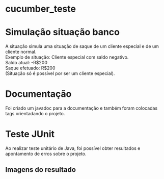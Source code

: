 # cucumber_teste
<h1>Simulação situação banco</h1>
<p>A situação simula uma situação de saque de um cliente especial e de um cliente normal.<br>
Exemplo de situação: Cliente especial com saldo negativo.<br>
                     Saldo atual: -R$200 <br>
                     Saque efetuado: R$200 <br>
(Situação só é possível por ser um cliente especial).  
</p>
<h1>Documentação</h1>
<p>Foi criado um javadoc para a documentação e também foram colocadas tags orientadando o projeto.</p>
<h1>Teste JUnit</h1>
<p>Ao realizar teste unitário de Java, foi possível obter resultados e apontamento de erros sobre o projeto.</p>
<h2>Imagens do resultado</h2>

